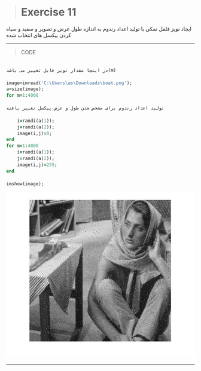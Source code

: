 
> # Exercise 11
> 
ایجاد نویز فلفل  نمکی با تولید اعداد رندوم به اندازه طول  عرض و تصویر و سفید و سیاه کردن پیکسل های انتخاب شده
***
>CODE

```ruby
 
در اینجا مقدار نویز قابل تغییر می باشد(m)

image=imread('C:\Users\as\Downloads\boat.png');
a=size(image);
for m=1:4000

تولید اعداد رندوم برای مشخص شدن طول و عرض پیکسل تغییر یافته

    i=randi(a(1));
    j=randi(a(2));
    image(i,j)=0;
end
for m=1:4000
    i=randi(a(1));
    j=randi(a(2));
    image(i,j)=255;
end

imshow(image);
```
![alt text](https://github.com/semnan-university-ai/image-processing-class/blob/main/excersiecs/afsaneh427726/11/s%26p1.jpg)
***

    
